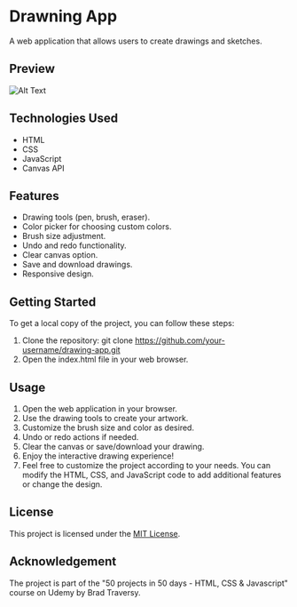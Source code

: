 # Drawning App
A web application that allows users to create drawings and sketches.

## Preview

![Alt Text](img/.gif)

## Technologies Used

- HTML
- CSS
- JavaScript
- Canvas API

## Features

- Drawing tools (pen, brush, eraser).
- Color picker for choosing custom colors.
- Brush size adjustment.
- Undo and redo functionality.
- Clear canvas option.
- Save and download drawings.
- Responsive design.

## Getting Started

To get a local copy of the project, you can follow these steps:

1. Clone the repository: git clone https://github.com/your-username/drawing-app.git
2. Open the index.html file in your web browser.

## Usage

1. Open the web application in your browser.
2. Use the drawing tools to create your artwork.
3. Customize the brush size and color as desired.
4. Undo or redo actions if needed.
5. Clear the canvas or save/download your drawing.
6. Enjoy the interactive drawing experience!
7. Feel free to customize the project according to your needs. You can modify the HTML, CSS, and JavaScript code to add additional features or change the design.

## License

This project is licensed under the [MIT License](LICENSE).

## Acknowledgement

The project is part of the "50 projects in 50 days - HTML, CSS & Javascript" course on Udemy by Brad Traversy.





